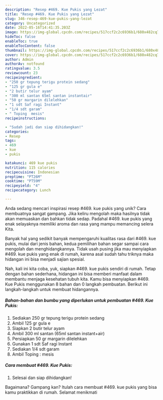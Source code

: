 ```yaml
---
description: "Resep #469. Kue Pukis yang Lezat"
title: "Resep #469. Kue Pukis yang Lezat"
slug: 346-resep-469-kue-pukis-yang-lezat
category: Uncategorized
date: 2022-05-16T14:41:35.203Z
image: https://img-global.cpcdn.com/recipes/517ccf2c2c6936b1/680x482cq70/469-kue-pukis-foto-resep-utama.jpg
hideToc: false
enableToc: true
enableTocContent: false
thumbnail: https://img-global.cpcdn.com/recipes/517ccf2c2c6936b1/680x482cq70/469-kue-pukis-foto-resep-utama.jpg
cover: https://img-global.cpcdn.com/recipes/517ccf2c2c6936b1/680x482cq70/469-kue-pukis-foto-resep-utama.jpg
author: Admin
authorAv: notfound
ratingvalue: 3.5
reviewcount: 23
recipeingredient:
- "250 gr tepung terigu protein sedang"
- "125 gr gula e"
- "2 butir telur ayam"
- "300 ml santan 65ml santan instantair"
- "50 gr margarin dilelehkan"
- "1 sdt Saf ragi Instant"
- "1/4 sdt garam"
- " Toping  mesis"
recipeinstructions:

- "Sudah jadi dan siap dihidangkan!"
categories:
- Resep
tags:
- 469
- kue
- pukis

katakunci: 469 kue pukis 
nutrition: 115 calories
recipecuisine: Indonesian
preptime: "PT26M"
cooktime: "PT59M"
recipeyield: "4"
recipecategory: Lunch

---
```





Anda sedang mencari inspirasi resep #469. kue pukis yang unik? Cara membuatnya sangat gampang. Jika keliru mengolah maka hasilnya tidak akan memuaskan dan bahkan tidak sedap. Padahal #469. kue pukis yang enak selayaknya memiliki aroma dan rasa yang mampu memancing selera Kita.







Banyak hal yang sedikit banyak mempengaruhi kualitas rasa dari #469. kue pukis, mulai dari jenis bahan, kedua pemilihan bahan segar sampai cara mengolah dan menghidangkannya. Tidak usah pusing jika mau menyiapkan #469. kue pukis yang enak di rumah, karena asal sudah tahu triknya maka hidangan ini bisa menjadi sajian spesial.






Nah, kali ini kita coba, yuk, siapkan #469. kue pukis sendiri di rumah. Tetap dengan bahan sederhana, hidangan ini bisa memberi manfaat dalam membantu menjaga kesehatan tubuh kita. Kamu bisa menyiapkan #469. Kue Pukis menggunakan 8 bahan dan 0 langkah pembuatan. Berikut ini langkah-langkah untuk membuat hidangannya.

<!--inarticleads1-->

##### Bahan-bahan dan bumbu yang diperlukan untuk pembuatan #469. Kue Pukis:

1. Sediakan 250 gr tepung terigu protein sedang
1. Ambil 125 gr gula e
1. Siapkan 2 butir telur ayam
1. Ambil 300 ml santan (65ml santan instant+air)
1. Persiapkan 50 gr margarin dilelehkan
1. Gunakan 1 sdt Saf ragi Instant
1. Sediakan 1/4 sdt garam
1. Ambil  Toping : mesis




<!--inarticleads2-->

##### Cara membuat #469. Kue Pukis:


1. Selesai dan siap dihidangkan!



Bagaimana? Gampang kan? Itulah cara membuat #469. kue pukis yang bisa kamu praktikkan di rumah. Selamat menikmati
